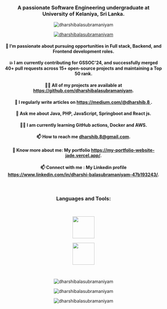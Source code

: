 <marquee><h1 align="center"><a href="https://git.io/typing-svg"><img src="https://readme-typing-svg.demolab.com?font=Fira+Code&weight=600&size=20&pause=1000&color=2A93F7&vCenter=true&multiline=true&random=true&width=435&lines=Hi%F0%9F%91%8B!+I'm+Dharshi+Balasubramaniyam" alt="Typing SVG" /></a></h1></marquee>

<h3 align="center">A passionate Software Engineering undergraduate at University of Kelaniya, Sri Lanka.</h3>

<p align="center"> <img src="https://komarev.com/ghpvc/?username=dharshibalasubramaniyam&label=Profile%20views&color=0e75b6&style=flat" alt="dharshibalasubramaniyam" /> </p>

<p align="center"> <a href="https://github.com/ryo-ma/github-profile-trophy"><img src="https://github-profile-trophy.vercel.app/?username=dharshibalasubramaniyam&margin-w=20&margin-h=15&row=2&column=4&theme=nord" alt="dharshibalasubramaniyam" /></a> </p>

<h4 align="center"> 🌱 I’m passionate about pursuing opportunities in Full stack, Backend, and Frontend development roles.</h4> 

<h4 align="center"> 💥 I am currently contributing for GSSOC'24, and successfully merged 40+ pull requests across 15+ open-source
projects and maintaining a Top 50 rank.  </h4> 

<h4 align="center"> 👨‍💻 All of my projects are available at <a href="https://github.com/dharshibalasubramaniyam">https://github.com/dharshibalasubramaniyam</a>. </h4> 

<h4 align="center"> 📝 I regularly write articles on <a href="https://medium.com/@dharshib.8"/>https://medium.com/@dharshib.8 </a>. </h4> 

<h4 align="center"> 💬 Ask me about Java, PHP, JavaScript, Springboot and React js. </h4> 

<h4 align="center"> 👨‍💻 I am currently learning GitHub actions, Docker and AWS. </h4> 

<h4 align="center"> 📫 How to reach me <a href="mailto:dharshib.8@gmail.com">dharshib.8@gmail.com</a>. </h4> 

<h4 align="center"> 📄 Know more about me: My portfolio <a href="https://my-portfolio-website-jade.vercel.app/">https://my-portfolio-website-jade.vercel.app/</a>. </h4> 

<h4 align="center"> 📫 Connect with me : My Linkedin profile <a href="https://www.linkedin.com/in/dharshi-balasubramaniyam-47b193243/">https://www.linkedin.com/in/dharshi-balasubramaniyam-47b193243/</a>. </h4> 
<br/>

<h3 align="center">Languages and Tools:</h3>
<br/>
<p align="center">
  <a href="#">
    <img src="https://skillicons.dev/icons?i=java,js,php,c,html,spring,react,nodejs,express,css,tailwind" height="70"/>
  </a>
</p>
<p align="center">
  <a href="#">
    <img src="https://skillicons.dev/icons?i=mongodb,mysql,git,postman,maven,npm,firebase,githubactions,docker,aws" height="70"/>
  </a>
</p>

<br/>

<p align="center"><img align="center" src="https://github-readme-stats.vercel.app/api/top-langs?username=dharshibalasubramaniyam&show_icons=true&locale=en&layout=compact&theme=transparent" alt="dharshibalasubramaniyam" /></p>

<p align="center"><img align="center" src="https://github-readme-stats.vercel.app/api?username=dharshibalasubramaniyam&show_icons=true&locale=en&theme=transparent" alt="dharshibalasubramaniyam" /></p>

<p align="center"><img align="center" src="https://github-readme-streak-stats.herokuapp.com/?user=dharshibalasubramaniyam&theme=transparent" alt="dharshibalasubramaniyam" /></p>

